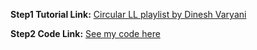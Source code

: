 **Step1 Tutorial Link:** [Circular LL playlist by Dinesh Varyani](https://youtube.com/playlist?list=PLFiCMqYy50jG4Cd3t9Hj92gDHiKvdz2tO)

**Step2 Code Link:** [See my code here](https://github.com/heyimvikash/DataStructures-And-Algorithms/blob/35fe3fd8415b41b68a4884aeaf0070f6a2b1b94d/1.%20LinkList/3.%20Circular-LinkList/CircularLL.java)